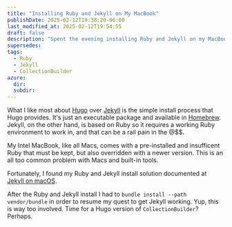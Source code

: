 ```yaml
---
title: "Installing Ruby and Jekyll on My MacBook" 
publishDate: 2025-02-12T19:38:20-06:00
last_modified_at: 2025-02-12T19:54:55
draft: false
description: "Spent the evening installing Ruby and Jekyll on my MacBook and don't want to forget how."
supersedes: 
tags:
  - Ruby
  - Jekyll
  - CollectionBuilder
azure:
  dir: 
  subdir: 
---  
```


What I like most about [Hugo](gohugo.io) over [Jekyll](https://jekyllrb.com/) is the simple install process that Hugo provides.  It's just an executable package and available in [Homebrew](https://brew.sh/).  Jekyll, on the other hand, is based on Ruby so it requires a working Ruby environment to work in, and that can be a rail pain in the @$$.  

My Intel MacBook, like all Macs, comes with a pre-installed and insufficent Ruby that must be kept, but also overridden with a newer version.  This is an all too common problem with Macs and built-in tools.  

Fortunately, I found my Ruby and Jekyll install solution documented at [Jekyll on macOS](https://jekyllrb.com/docs/installation/macos/).  

After the Ruby and Jekyll install I had to `bundle install --path vendor/bundle` in order to resume my quest to get Jekyll working.  Yup, this is way too involved.  Time for a Hugo version of `CollectionBuilder`?  Perhaps.  
